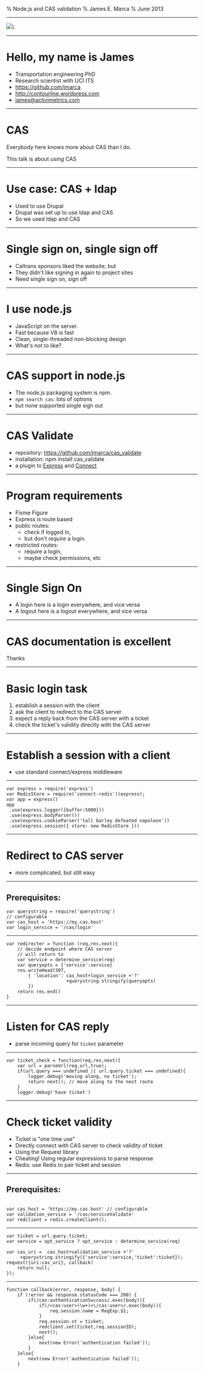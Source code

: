 % Node.js and CAS validation
% James E. Marca
% June 2013

--------------------

![](figs/who_are_you.png)\


------------------

# Hello, my name is James

* Transportation engineering PhD
* Research scientist with UCI ITS
* https://github.com/jmarca
* http://contourline.wordpress.com
* james@activimetrics.com



--------------

# CAS

Everybody here knows more about CAS than I do.

This talk is about *using* CAS

--------------

# Use case:  CAS + ldap

* Used to use Drupal
* Drupal was set up to use ldap and CAS
* So we used ldap and CAS

------------------

# Single sign on, single sign off

* Caltrans sponsors liked the website, but
* They didn't like signing in again to project sites
* Need single sign on, sign off

----------------------

# I use node.js

* JavaScript on the server.
* Fast because V8 is fast
* Clean, single-threaded non-blocking design
* What's not to like?

----------------------

# CAS support in node.js

* The node.js packaging system is npm.
* `npm search cas`:  lots of options
* but none supported single sign out

----------------------

# CAS Validate

* repository:  https://github.com/jmarca/cas_validate
* installation: npm install cas_validate
* a plugin to [Express](http://www.expressjs.com/) and [Connect](http://senchalabs.github.com/connect/)

---------------------

# Program requirements

* Fixme Figure
* Express is route based
* public routes:
  * check if logged in,
  * but don't *require* a login.
* restricted routes:
  * require a login,
  * maybe check permissions, etc

-----------------------

# Single Sign On

* A login here is a login everywhere, and vice versa
* A logout here is a logout everywhere, and vice versa

------------------------

# CAS documentation is excellent

Thanks

-------------------------

# Basic login task

1. establish a session with the client
2. ask the client to redirect to the CAS server
3. expect a reply back from the CAS server with a ticket
4. check the ticket's validity directly with the CAS server

-----------------------------

# Establish a session with a client

* use standard connect/express middleware

-----------------------------

``` language-javascript
var express = require('express')
var RedisStore = require('connect-redis')(express);
var app = express()
app
 .use(express.logger({buffer:5000}))
 .use(express.bodyParser())
 .use(express.cookieParser('tall barley defeated napoleon'))
 .use(express.session({ store: new RedisStore }))

```

-----------------------------

# Redirect to CAS server

* more complicated, but still easy

-----------------------------

## Prerequisites:

``` language-javascript
var querystring = require('querystring')
// configurable
var cas_host = 'https://my.cas.host'
var login_service = '/cas/login'
```

----------------------------

``` language-javascript
var redirecter = function (req,res,next){
    // decide endpoint where CAS server
    // will return to
    var service = determine_service(req)
    var queryopts = {'service':service}
    res.writeHead(307,
        { 'location': cas_host+login_service +'?'
                      +querystring.stringify(queryopts)
        })
    return res.end()
}
```

-----------------------------

# Listen for CAS reply

* parse incoming query for `ticket` parameter


-----------------------------

``` language-javascript
var ticket_check = function(req,res,next){
    var url = parseUrl(req.url,true);
    if(url.query === undefined || url.query.ticket === undefined){
        logger.debug('moving along, no ticket');
        return next(); // move along to the next route
    }
    logger.debug('have ticket')
```

-----------------------------

# Check ticket validity

* Ticket is "one time use"
* Directly connect with CAS server to check validity of ticket
* Using the Request library
* Cheating! Using regular expressions to parse response
* Redis:  use Redis to pair ticket and session

------------------------------

## Prerequisites:

``` language-javascript

var cas_host = 'https://my.cas.host' // configurable
var validation_service = '/cas/serviceValidate'
var redclient = redis.createClient();

```

------------------------------

``` language-javascript
var ticket = url.query.ticket;
var service = opt_service ? opt_service : determine_service(req)

var cas_uri =  cas_host+validation_service +'?'
     +querystring.stringify({'service':service,'ticket':ticket});
request({uri:cas_uri}, callback)
    return null;
});
```

------------------------------

``` language-javascript
function callback(error, response, body) {
    if (!error && response.statusCode === 200) {
        if(/cas:authenticationSuccess/.exec(body)){
            if(/<cas:user>(\w+)<\/cas:user>/.exec(body)){
                req.session.name = RegExp.$1;
            }
            req.session.st = ticket;
            redclient.set(ticket,req.sessionID);
            next();
        }else{
            next(new Error('authentication failed'));
        }
    }else{
        next(new Error('authentication failed'));
    }

```
